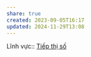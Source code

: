 ```yaml
---
share: true
created: 2023-09-05T16:17
updated: 2024-11-29T13:08
---
```

Lĩnh vực:: [Tiếp thị số](../../../L%C4%A9nh%20v%E1%BB%B1c/Ti%E1%BA%BFp%20th%E1%BB%8B%20s%E1%BB%91/index.md)